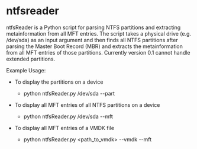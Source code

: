 ntfsreader
==========

ntfsReader is a Python script for parsing NTFS partitions and extracting metainformation from all MFT entries. The script takes a physical drive (e.g. /dev/sda) as an input argument and then finds all NTFS partitions after parsing the Master Boot Record (MBR) and extracts the metainformation from all MFT entries of those partitions. Currently version 0.1 cannot handle extended partitions.

Example Usage:

* To display the partitions on a device
    * python ntfsReader.py /dev/sda --part

* To display all MFT entries of all NTFS partitions on a device
    * python ntfsReader.py /dev/sda --mft

* To display all MFT entries of a VMDK file
    * python ntfsReader.py <path_to_vmdk> --vmdk --mft
